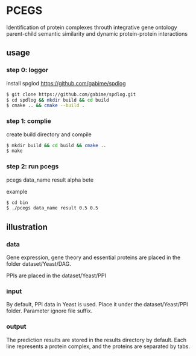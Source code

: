 # PCEGS
Identification of protein complexes throuth integrative gene ontology parent-child semantic similarity and dynamic protein-protein interactions

## usage
### step 0: loggor

install spglod <https://github.com/gabime/spdlog>
```bash
$ git clone https://github.com/gabime/spdlog.git
$ cd spdlog && mkdir build && cd build
$ cmake .. && cmake --build .
```

### step 1: complie
create build directory and compile

```bash
$ mkdir build && cd build && cmake ..
$ make
```
### step 2: run pcegs
pcegs data_name result alpha bete

example
```bash
$ cd bin
$ ./pcegs data_name result 0.5 0.5
```

## illustration
### data
Gene expression, gene theory and essential proteins are placed in the folder dataset/Yeast/DAG.

PPIs are placed in the dataset/Yeast/PPI
### input
By default, PPI data in Yeast is used. Place it under the dataset/Yeast/PPI folder. Parameter ignore file suffix.
### output
The prediction results are stored in the results directory by default. Each line represents a protein complex, and the proteins are separated by tabs.
<!-- ### evaluation -->